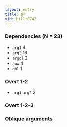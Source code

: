 ```yaml
---
layout: entry
title: སྟེར་
vid: Hill:0742
---
```

### Dependencies (N = 23)
* `arg1` 4
* `arg2` 16
* `argcl` 2
* `aux` 4
* `obl` 1


### Overt 1-2
* `arg1` `arg2` 2


### Overt 1-2-3


### Oblique arguments

